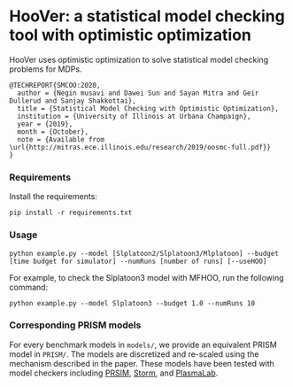 # HooVer: a statistical model checking tool with optimistic optimization

HooVer uses optimistic optimization to solve statistical model checking problems for MDPs.

```
@TECHREPORT{SMCOO:2020,
  author = {Negin musavi and Dawei Sun and Sayan Mitra and Geir Dullerud and Sanjay Shakkottai},
  title = {Statistical Model Checking with Optimistic Optimization},
  institution = {University of Illinois at Urbana Champaign},
  year = {2019},
  month = {October},
  note = {Available from \url{http://mitras.ece.illinois.edu/research/2019/oosmc-full.pdf}}
}
```

### Requirements
Install the requirements:
```
pip install -r requirements.txt
```

### Usage
```
python example.py --model [Slplatoon2/Slplatoon3/Mlplatoon] --budget [time budget for simulator] --numRuns [number of runs] [--useHOO]
```

For example, to check the Slplatoon3 model with MFHOO, run the following command:
```
python example.py --model Slplatoon3 --budget 1.0 --numRuns 10
```

### Corresponding PRISM models
For every benchmark models in ```models/```, we provide an equivalent PRISM model in ```PRISM/```. The models are discretized and re-scaled using the mechanism described in the paper. These models have been tested with model checkers including [PRSIM](http://www.prismmodelchecker.org/), [Storm](http://www.stormchecker.org/), and [PlasmaLab](http://plasma-lab.gforge.inria.fr/plasma_lab_doc/1.4.4/html/index.html).
